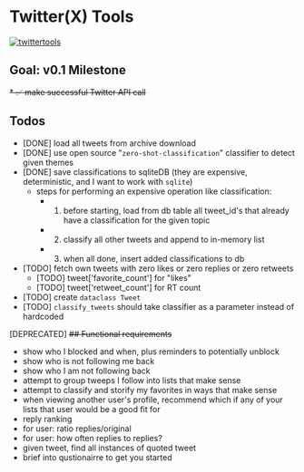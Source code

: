 # Twitter(X) Tools

[![twittertools](https://github.com/pieteradejong/twittertools/actions/workflows/ci.yml/badge.svg?branch=main)](https://github.com/pieteradejong/twittertools/actions/workflows/ci.yml)

## Goal: v0.1 Milestone
~~* :white_check_mark: make successful Twitter API call~~

## Todos
* [DONE] load all tweets from archive download
* [DONE] use open source "`zero-shot-classification`" classifier to detect given themes
* [DONE] save classifications to sqliteDB (they are expensive, deterministic, and I want to work with `sqlite`)
  * steps for performing an expensive operation like classification:
    * 1) before starting, load from db table all tweet_id's that already have a classification for the given topic
    * 2) classify all other tweets and append to in-memory list
    * 3) when all done, insert added classifications to db
* [TODO] fetch own tweets with zero likes or zero replies or zero retweets
  * [TODO] tweet['favorite_count'] for "likes"
  * [TODO] tweet['retweet_count'] for RT count
* [TODO] create `dataclass Tweet`
* [TODO] `classify_tweets` should take classifier as a parameter instead of hardcoded


[DEPRECATED] ~~## Functional requirements~~
* show who I blocked and when, plus reminders to potentially unblock
* show who is not following me back
* show who I am not following back
* attempt to group tweeps I follow into lists that make sense
* attempt to classify and storify my favorites in ways that make sense
* when viewing another user's profile, recommend which if any of your lists that user would be a good fit for
* reply ranking
* for user: ratio replies/original
* for user: how often replies to replies?
* given tweet, find all instances of quoted tweet
* brief into qustionairre to get you started
